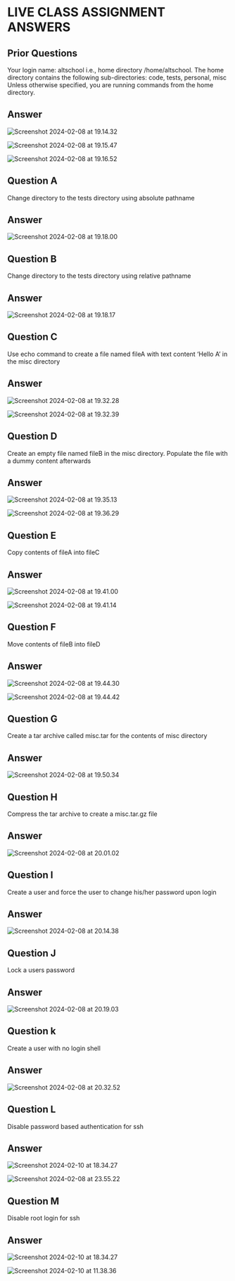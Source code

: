 # LIVE CLASS ASSIGNMENT ANSWERS
## Prior Questions
Your login name: altschool i.e., home directory /home/altschool. The home directory contains the following sub-directories: code, tests, personal, misc Unless otherwise specified, you are running commands from the home directory.
## Answer
![Screenshot 2024-02-08 at 19.14.32](https://hackmd.io/_uploads/HkW95EBoa.png)

![Screenshot 2024-02-08 at 19.15.47](https://hackmd.io/_uploads/HkoccEBsT.png)

![Screenshot 2024-02-08 at 19.16.52](https://hackmd.io/_uploads/rJesqESip.png)


## Question A
Change directory to the tests directory using absolute pathname
## Answer
![Screenshot 2024-02-08 at 19.18.00](https://hackmd.io/_uploads/Bk4oiVrsa.png)

## Question B
Change directory to the tests directory using relative pathname
## Answer
![Screenshot 2024-02-08 at 19.18.17](https://hackmd.io/_uploads/ry_Z34rsa.png)

## Question C
Use echo command to create a file named fileA with text content ‘Hello A’ in the misc directory
## Answer
![Screenshot 2024-02-08 at 19.32.28](https://hackmd.io/_uploads/B1DU3NHiT.png)

![Screenshot 2024-02-08 at 19.32.39](https://hackmd.io/_uploads/B1D8hVBsT.png)

## Question D
Create an empty file named fileB in the misc directory. Populate the file with a dummy content afterwards
## Answer
![Screenshot 2024-02-08 at 19.35.13](https://hackmd.io/_uploads/SkB23VrsT.png)

![Screenshot 2024-02-08 at 19.36.29](https://hackmd.io/_uploads/HyBnhErsa.png)

## Question E
Copy contents of fileA into fileC
## Answer
![Screenshot 2024-02-08 at 19.41.00](https://hackmd.io/_uploads/H1gWaNria.png)

![Screenshot 2024-02-08 at 19.41.14](https://hackmd.io/_uploads/Bkg-6NSjp.png)

## Question F
Move contents of fileB into fileD
## Answer
![Screenshot 2024-02-08 at 19.44.30](https://hackmd.io/_uploads/Hkmh6NHj6.png)

![Screenshot 2024-02-08 at 19.44.42](https://hackmd.io/_uploads/S1Q2aVroa.png)


## Question G
Create a tar archive called misc.tar for the contents of misc directory
## Answer
![Screenshot 2024-02-08 at 19.50.34](https://hackmd.io/_uploads/HkPyREHja.png)


## Question H
Compress the tar archive to create a misc.tar.gz file
## Answer
![Screenshot 2024-02-08 at 20.01.02](https://hackmd.io/_uploads/r14IRNro6.png)


## Question I
 Create a user and force the user to change his/her password upon login
## Answer
![Screenshot 2024-02-08 at 20.14.38](https://hackmd.io/_uploads/SJ8b1Brip.png)


## Question J
Lock a users password
## Answer
![Screenshot 2024-02-08 at 20.19.03](https://hackmd.io/_uploads/HJCPkBSsT.png)

## Question k
Create a user with no login shell
## Answer
![Screenshot 2024-02-08 at 20.32.52](https://hackmd.io/_uploads/BkJ-xSHsa.png)


## Question L
Disable password based authentication for ssh
## Answer

![Screenshot 2024-02-10 at 18.34.27](https://hackmd.io/_uploads/SycXxBSsp.png)

![Screenshot 2024-02-08 at 23.55.22](https://hackmd.io/_uploads/Syq7eHrjT.png)


## Question M
Disable root login for ssh
## Answer
![Screenshot 2024-02-10 at 18.34.27](https://hackmd.io/_uploads/HyqqeHSjT.png)


![Screenshot 2024-02-10 at 11.38.36](https://hackmd.io/_uploads/BkDFlSSo6.png)
